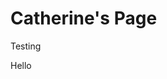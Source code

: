 <html>
    <head>
        <link href='./main.css' rel='stylesheet' >
    </head>
    <body>
        <h1> Catherine's Page</h1>
        <p> Testing</p>
        <p> Hello</p>
    </body>
</html>
